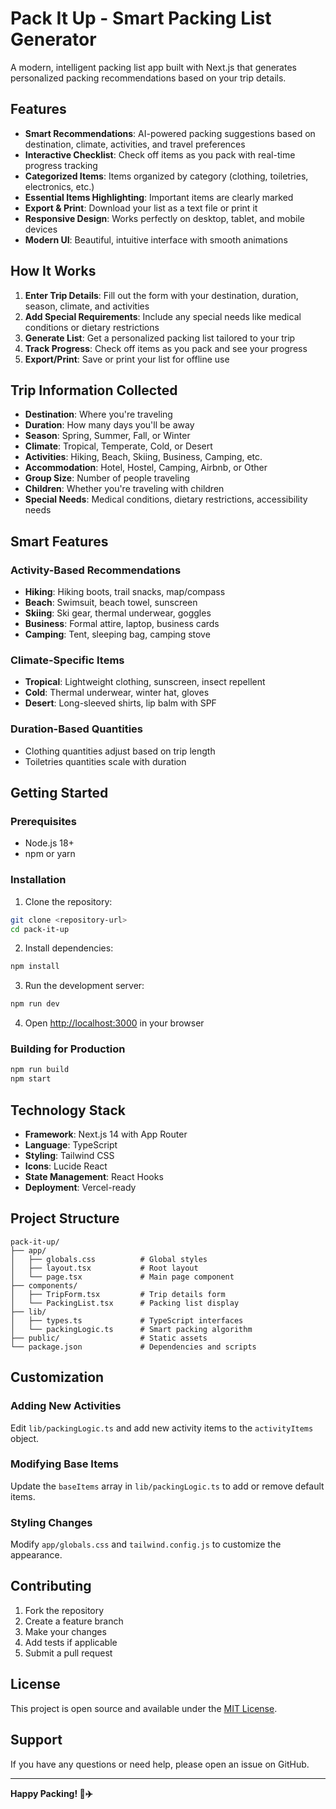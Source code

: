 # Pack It Up - Smart Packing List Generator

A modern, intelligent packing list app built with Next.js that generates personalized packing recommendations based on your trip details.

## Features

- **Smart Recommendations**: AI-powered packing suggestions based on destination, climate, activities, and travel preferences
- **Interactive Checklist**: Check off items as you pack with real-time progress tracking
- **Categorized Items**: Items organized by category (clothing, toiletries, electronics, etc.)
- **Essential Items Highlighting**: Important items are clearly marked
- **Export & Print**: Download your list as a text file or print it
- **Responsive Design**: Works perfectly on desktop, tablet, and mobile devices
- **Modern UI**: Beautiful, intuitive interface with smooth animations

## How It Works

1. **Enter Trip Details**: Fill out the form with your destination, duration, season, climate, and activities
2. **Add Special Requirements**: Include any special needs like medical conditions or dietary restrictions
3. **Generate List**: Get a personalized packing list tailored to your trip
4. **Track Progress**: Check off items as you pack and see your progress
5. **Export/Print**: Save or print your list for offline use

## Trip Information Collected

- **Destination**: Where you're traveling
- **Duration**: How many days you'll be away
- **Season**: Spring, Summer, Fall, or Winter
- **Climate**: Tropical, Temperate, Cold, or Desert
- **Activities**: Hiking, Beach, Skiing, Business, Camping, etc.
- **Accommodation**: Hotel, Hostel, Camping, Airbnb, or Other
- **Group Size**: Number of people traveling
- **Children**: Whether you're traveling with children
- **Special Needs**: Medical conditions, dietary restrictions, accessibility needs

## Smart Features

### Activity-Based Recommendations

- **Hiking**: Hiking boots, trail snacks, map/compass
- **Beach**: Swimsuit, beach towel, sunscreen
- **Skiing**: Ski gear, thermal underwear, goggles
- **Business**: Formal attire, laptop, business cards
- **Camping**: Tent, sleeping bag, camping stove

### Climate-Specific Items

- **Tropical**: Lightweight clothing, sunscreen, insect repellent
- **Cold**: Thermal underwear, winter hat, gloves
- **Desert**: Long-sleeved shirts, lip balm with SPF

### Duration-Based Quantities

- Clothing quantities adjust based on trip length
- Toiletries quantities scale with duration

## Getting Started

### Prerequisites

- Node.js 18+
- npm or yarn

### Installation

1. Clone the repository:

```bash
git clone <repository-url>
cd pack-it-up
```

2. Install dependencies:

```bash
npm install
```

3. Run the development server:

```bash
npm run dev
```

4. Open [http://localhost:3000](http://localhost:3000) in your browser

### Building for Production

```bash
npm run build
npm start
```

## Technology Stack

- **Framework**: Next.js 14 with App Router
- **Language**: TypeScript
- **Styling**: Tailwind CSS
- **Icons**: Lucide React
- **State Management**: React Hooks
- **Deployment**: Vercel-ready

## Project Structure

```
pack-it-up/
├── app/
│   ├── globals.css          # Global styles
│   ├── layout.tsx           # Root layout
│   └── page.tsx             # Main page component
├── components/
│   ├── TripForm.tsx         # Trip details form
│   └── PackingList.tsx      # Packing list display
├── lib/
│   ├── types.ts             # TypeScript interfaces
│   └── packingLogic.ts      # Smart packing algorithm
├── public/                  # Static assets
└── package.json             # Dependencies and scripts
```

## Customization

### Adding New Activities

Edit `lib/packingLogic.ts` and add new activity items to the `activityItems` object.

### Modifying Base Items

Update the `baseItems` array in `lib/packingLogic.ts` to add or remove default items.

### Styling Changes

Modify `app/globals.css` and `tailwind.config.js` to customize the appearance.

## Contributing

1. Fork the repository
2. Create a feature branch
3. Make your changes
4. Add tests if applicable
5. Submit a pull request

## License

This project is open source and available under the [MIT License](LICENSE).

## Support

If you have any questions or need help, please open an issue on GitHub.

---

**Happy Packing! 🧳✈️**
